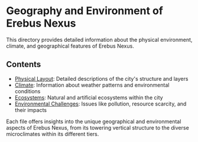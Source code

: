 # Geography and Environment of Erebus Nexus

This directory provides detailed information about the physical environment, climate, and geographical features of Erebus Nexus.

## Contents

- [Physical Layout](physical_layout.md): Detailed descriptions of the city's structure and layers
- [Climate](climate.md): Information about weather patterns and environmental conditions
- [Ecosystems](ecosystems.md): Natural and artificial ecosystems within the city
- [Environmental Challenges](environmental_challenges.md): Issues like pollution, resource scarcity, and their impacts

Each file offers insights into the unique geographical and environmental aspects of Erebus Nexus, from its towering vertical structure to the diverse microclimates within its different tiers.
